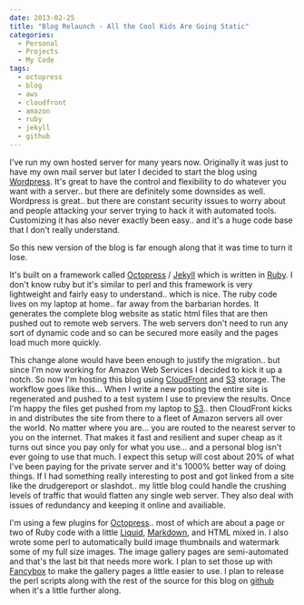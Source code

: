 ```yaml
---
date: 2013-02-25
title: "Blog Relaunch - All the Cool Kids Are Going Static"
categories:
  - Personal
  - Projects
  - My Code
tags:
  - octopress
  - blog
  - aws
  - cloudfront
  - amazon
  - ruby
  - jekyll
  - github
---
```


I've run my own hosted server for many years now. Originally it was just to have my own mail server
but later I decided to start the blog using [Wordpress][7].  It's great to have the control and
flexibility to do whatever you want with a server.. but there are definitely some downsides
as well.  Wordpress is great.. but there are constant security issues to worry about and
people attacking your server trying to hack it with automated tools. Customizing it has
also never exactly been easy.. and it's a huge code base that I don't really understand.

So this new version of the blog is far enough along that it was time to turn it lose.<!--more-->

It's built on a framework called [Octopress][5] / [Jekyll][6] which is written in [Ruby][8]. I don't know ruby
but it's similar to perl and this framework is very lightweight and fairly easy to understand.. which is nice.
The ruby code lives on my laptop at home.. far away from the barbarian hordes. It generates
the complete blog website as static html files that are then pushed out to remote web servers.
The web servers don't need to run any sort of dynamic code and so can be secured more easily
and the pages load much more quickly.

This change alone would have been enough to justify the migration.. but since I'm now working for Amazon Web Services
I decided to kick it up a notch.  So now I'm hosting this blog using [CloudFront][2] and [S3][1] storage.
The workflow goes like this... When I write a new posting the entire site is regenerated and pushed to a
test system I use to preview the results. Once I'm happy the files get pushed from my laptop
to [S3][1].. then CloudFront kicks in and distributes the
site from there to a fleet of Amazon servers all over the world. No matter where you are... you are
routed to the nearest server to you on the internet. That makes it fast and resilient and super cheap as it turns out
since you pay only for what you use... and a personal blog isn't ever going to use that much.
I expect this setup will cost about 20% of what I've been paying for the private server and it's 1000%
better way of doing things. If I had something really interesting to post and got linked from
a site like the drudgereport or slashdot.. my little blog could handle the crushing levels of traffic that would
flatten any single web server. They also deal with issues of redundancy and keeping it online and availiable.

I'm using a few plugins for [Octopress][5].. most of which are about a page or two of Ruby code
with a little [Liquid][10], [Markdown][9], and HTML mixed in. I also wrote some perl to automatically build image
thumbnails and watermark some of my full size images. The image gallery pages are semi-automated and
that's the last bit that needs more work. I plan to set those up with [Fancybox][3] to make
the gallery pages a little easier to use. I plan to release the perl scripts along with the rest
of the source for this blog on [github][4] when it's a little further along.

[1]: http://aws.amazon.com/cloudfront/
[2]: http://aws.amazon.com/s3/
[3]: http://http://fancybox.net/
[4]: https://github.com/
[5]: http://octopress.org/
[6]: http://jekyllrb.com/
[7]: http://wordpress.org/
[8]: http://www.ruby-lang.org/en/
[9]: http://daringfireball.net/projects/markdown/syntax
[10]: http://wiki.shopify.com/UsingLiquid
